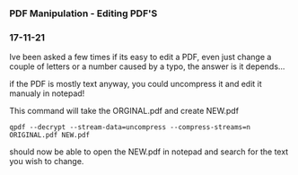 ### PDF Manipulation - Editing PDF'S
### 17-11-21

Ive been asked a few times if its easy to edit a PDF, even just change a couple of letters or a number caused by a typo, the answer is it depends... 

if the PDF is mostly text anyway, you could uncompress it and edit it manualy in notepad!

This command will take the ORGINAL.pdf and create NEW.pdf

```text
qpdf --decrypt --stream-data=uncompress --compress-streams=n ORIGINAL.pdf NEW.pdf
```
should now be able to open the NEW.pdf in notepad and search for the text you wish to change.
